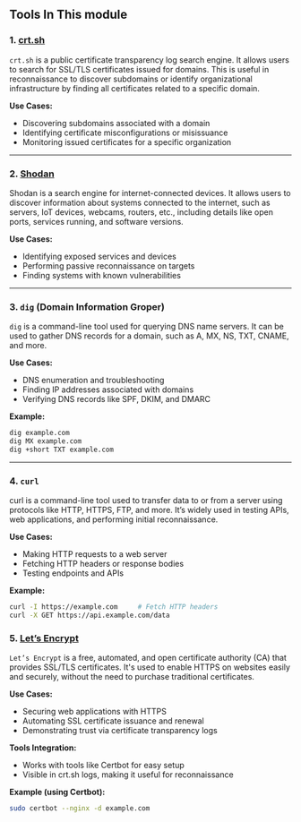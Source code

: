## Tools In This module

### 1. [crt.sh](https://crt.sh/)
`crt.sh` is a public certificate transparency log search engine. It allows users to search for SSL/TLS certificates issued for domains. This is useful in reconnaissance to discover subdomains or identify organizational infrastructure by finding all certificates related to a specific domain.

**Use Cases:**
- Discovering subdomains associated with a domain
- Identifying certificate misconfigurations or misissuance
- Monitoring issued certificates for a specific organization

---

### 2. [Shodan](https://www.shodan.io/)
Shodan is a search engine for internet-connected devices. It allows users to discover information about systems connected to the internet, such as servers, IoT devices, webcams, routers, etc., including details like open ports, services running, and software versions.

**Use Cases:**
- Identifying exposed services and devices
- Performing passive reconnaissance on targets
- Finding systems with known vulnerabilities

---

### 3. `dig` (Domain Information Groper)
`dig` is a command-line tool used for querying DNS name servers. It can be used to gather DNS records for a domain, such as A, MX, NS, TXT, CNAME, and more.

**Use Cases:**
- DNS enumeration and troubleshooting
- Finding IP addresses associated with domains
- Verifying DNS records like SPF, DKIM, and DMARC

**Example:**
```bash
dig example.com
dig MX example.com
dig +short TXT example.com
```

---

### 4. `curl`
curl is a command-line tool used to transfer data to or from a server using protocols like HTTP, HTTPS, FTP, and more. It’s widely used in testing APIs, web applications, and performing initial reconnaissance.

**Use Cases:**
- Making HTTP requests to a web server
- Fetching HTTP headers or response bodies
- Testing endpoints and APIs

**Example:**

```bash
curl -I https://example.com     # Fetch HTTP headers
curl -X GET https://api.example.com/data
```

### 5. [Let’s Encrypt](https://letsencrypt.org/)
`Let’s Encrypt` is a free, automated, and open certificate authority (CA) that provides SSL/TLS certificates. It's used to enable HTTPS on websites easily and securely, without the need to purchase traditional certificates.

**Use Cases:**
- Securing web applications with HTTPS
- Automating SSL certificate issuance and renewal
- Demonstrating trust via certificate transparency logs

**Tools Integration:**
- Works with tools like Certbot for easy setup
- Visible in crt.sh logs, making it useful for reconnaissance

**Example (using Certbot):**

```bash
sudo certbot --nginx -d example.com
```
